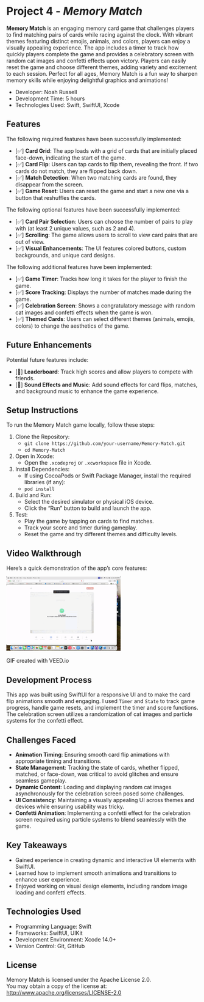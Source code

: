 # Project 4 - *Memory Match*

**Memory Match** is an engaging memory card game that challenges players to find matching pairs of cards while racing against the clock. With vibrant themes featuring distinct emojis, animals, and colors, players can enjoy a visually appealing experience. The app includes a timer to track how quickly players complete the game and provides a celebratory screen with random cat images and confetti effects upon victory. Players can easily reset the game and choose different themes, adding variety and excitement to each session. Perfect for all ages, Memory Match is a fun way to sharpen memory skills while enjoying delightful graphics and animations!

- Developer: Noah Russell  
- Development Time: 5 hours  
- Technologies Used: Swift, SwiftUI, Xcode

## Features

The following required features have been successfully implemented:

- [✅] **Card Grid**: The app loads with a grid of cards that are initially placed face-down, indicating the start of the game.
- [✅] **Card Flip**: Users can tap cards to flip them, revealing the front. If two cards do not match, they are flipped back down.
- [✅] **Match Detection**: When two matching cards are found, they disappear from the screen.
- [✅] **Game Reset**: Users can reset the game and start a new one via a button that reshuffles the cards.

The following optional features have been successfully implemented:

- [✅] **Card Pair Selection**: Users can choose the number of pairs to play with (at least 2 unique values, such as 2 and 4).
- [✅] **Scrolling**: The game allows users to scroll to view card pairs that are out of view.
- [✅] **Visual Enhancements**: The UI features colored buttons, custom backgrounds, and unique card designs.

The following additional features have been implemented:

- [✅] **Game Timer**: Tracks how long it takes for the player to finish the game.
- [✅] **Score Tracking**: Displays the number of matches made during the game.
- [✅] **Celebration Screen**: Shows a congratulatory message with random cat images and confetti effects when the game is won.
- [✅] **Themed Cards**: Users can select different themes (animals, emojis, colors) to change the aesthetics of the game.

## Future Enhancements

Potential future features include:

- [🔲] **Leaderboard**: Track high scores and allow players to compete with friends.
- [🔲] **Sound Effects and Music**: Add sound effects for card flips, matches, and background music to enhance the game experience.

## Setup Instructions

To run the Memory Match game locally, follow these steps:

1. Clone the Repository:
    - `git clone https://github.com/your-username/Memory-Match.git`
    - `cd Memory-Match`
2. Open in Xcode:
    - Open the `.xcodeproj` or `.xcworkspace` file in Xcode.
3. Install Dependencies:
    - If using CocoaPods or Swift Package Manager, install the required libraries (if any):
    - `pod install`
4. Build and Run:
    - Select the desired simulator or physical iOS device.
    - Click the “Run” button to build and launch the app.
5. Test:
    - Play the game by tapping on cards to find matches.
    - Track your score and timer during gameplay.
    - Reset the game and try different themes and difficulty levels.

## Video Walkthrough

Here’s a quick demonstration of the app’s core features:

<img style="max-width:300px;" src="Memory Game/Memory Game/Assets.xcassets/Project4.gif">

GIF created with VEED.io

## Development Process

This app was built using SwiftUI for a responsive UI and to make the card flip animations smooth and engaging. I used `Timer` and `State` to track game progress, handle game resets, and implement the timer and score functions. The celebration screen utilizes a randomization of cat images and particle systems for the confetti effect.

## Challenges Faced

- **Animation Timing**: Ensuring smooth card flip animations with appropriate timing and transitions.
- **State Management**: Tracking the state of cards, whether flipped, matched, or face-down, was critical to avoid glitches and ensure seamless gameplay.
- **Dynamic Content**: Loading and displaying random cat images asynchronously for the celebration screen posed some challenges.
- **UI Consistency**: Maintaining a visually appealing UI across themes and devices while ensuring usability was tricky.
- **Confetti Animation**: Implementing a confetti effect for the celebration screen required using particle systems to blend seamlessly with the game.

## Key Takeaways

- Gained experience in creating dynamic and interactive UI elements with SwiftUI.
- Learned how to implement smooth animations and transitions to enhance user experience.
- Enjoyed working on visual design elements, including random image loading and confetti effects.

## Technologies Used

- Programming Language: Swift
- Frameworks: SwiftUI, UIKit
- Development Environment: Xcode 14.0+
- Version Control: Git, GitHub

## License

Memory Match is licensed under the Apache License 2.0.  
You may obtain a copy of the license at:  
http://www.apache.org/licenses/LICENSE-2.0
